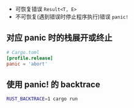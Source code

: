 - 可恢复错误 `Result<T, E>`
- 不可恢复(遇到错误时停止程序执行)错误 `panic!`

## 对应 panic 时的栈展开或终止

```toml
# Cargo.toml
[profile.release]
panic = 'abort'
```

## 使用 panic! 的 backtrace

```sh
RUST_BACKTRACE=1 cargo run
```
